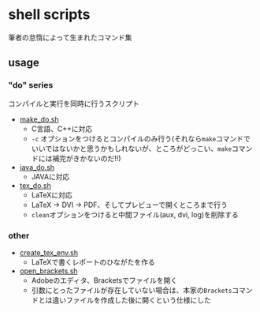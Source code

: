 # shell scripts
筆者の怠惰によって生まれたコマンド集

## usage
### "do" series
コンパイルと実行を同時に行うスクリプト
- [make_do.sh](https://github.com/KoiShin/shell_scripts/blob/master/make_do.sh)
    - C言語、C++に対応
    - `-c` オプションをつけるとコンパイルのみ行う(それなら`make`コマンドでいいではないかと思うかもしれないが、ところがどっこい、`make`コマンドには補完がきかないのだ!!)
- [java_do.sh](https://github.com/KoiShin/shell_scripts/blob/master/java_do.sh)
    - JAVAに対応
- [tex_do.sh](https://github.com/KoiShin/shell_scripts/blob/master/tex_do.sh)
    - LaTeXに対応
    - LaTeX -> DVI -> PDF、そしてプレビューで開くところまで行う
    - `clean`オプションをつけると中間ファイル(aux, dvi, log)を削除する

### other
- [create_tex_env.sh](https://github.com/KoiShin/shell_scripts/blob/master/create_tex_template/create_tex_env.sh)
    - LaTeXで書くレポートのひながたを作る
- [open_brackets.sh](https://github.com/KoiShin/shell_scripts/blob/master/open_brackets.sh)
    - Adobeのエディタ、Bracketsでファイルを開く
    - 引数にとったファイルが存在していない場合は、本家の`Brackets`コマンドとは違いファイルを作成した後に開くという仕様にした
